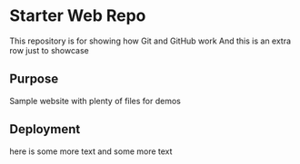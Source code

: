 # Starter Web Repo

This repository is for showing how Git and GitHub work
And this is an extra row just to showcase

## Purpose

Sample website with plenty of files for demos

## Deployment
here is some more text
and some more text